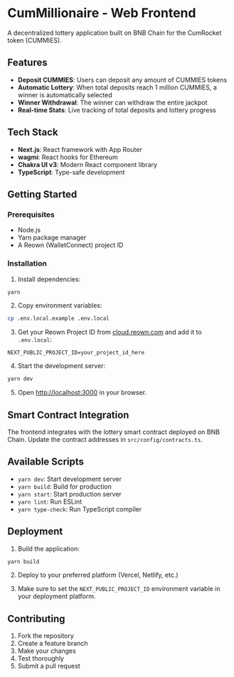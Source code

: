 # CumMillionaire - Web Frontend

A decentralized lottery application built on BNB Chain for the CumRocket token (CUMMIES).

## Features

- **Deposit CUMMIES**: Users can deposit any amount of CUMMIES tokens
- **Automatic Lottery**: When total deposits reach 1 million CUMMIES, a winner is automatically selected
- **Winner Withdrawal**: The winner can withdraw the entire jackpot
- **Real-time Stats**: Live tracking of total deposits and lottery progress

## Tech Stack

- **Next.js**: React framework with App Router
- **wagmi**: React hooks for Ethereum
- **Chakra UI v3**: Modern React component library
- **TypeScript**: Type-safe development

## Getting Started

### Prerequisites

- Node.js
- Yarn package manager
- A Reown (WalletConnect) project ID

### Installation

1. Install dependencies:
```bash
yarn
```

2. Copy environment variables:
```bash
cp .env.local.example .env.local
```

3. Get your Reown Project ID from [cloud.reown.com](https://cloud.reown.com) and add it to `.env.local`:
```
NEXT_PUBLIC_PROJECT_ID=your_project_id_here
```

4. Start the development server:
```bash
yarn dev
```

5. Open [http://localhost:3000](http://localhost:3000) in your browser.

## Smart Contract Integration

The frontend integrates with the lottery smart contract deployed on BNB Chain. Update the contract addresses in `src/config/contracts.ts`.

## Available Scripts

- `yarn dev`: Start development server
- `yarn build`: Build for production
- `yarn start`: Start production server
- `yarn lint`: Run ESLint
- `yarn type-check`: Run TypeScript compiler

## Deployment

1. Build the application:
```bash
yarn build
```

2. Deploy to your preferred platform (Vercel, Netlify, etc.)

3. Make sure to set the `NEXT_PUBLIC_PROJECT_ID` environment variable in your deployment platform.

## Contributing

1. Fork the repository
2. Create a feature branch
3. Make your changes
4. Test thoroughly
5. Submit a pull request
